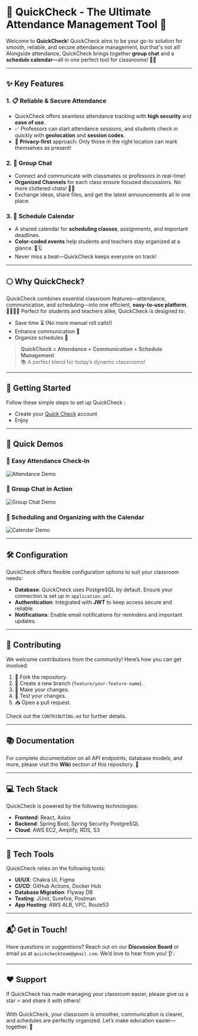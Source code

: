 # 🎉 QuickCheck - The Ultimate Attendance Management Tool 🎉

Welcome to **QuickCheck**! QuickCheck aims to be your go-to solution for smooth, reliable, and secure attendance management, but that's not all! Alongside attendance, QuickCheck brings together **group chat** and a **schedule calendar**—all in one perfect tool for classrooms! 🏫🎒

---

## ✨ Key Features

### 1. 📋 Reliable & Secure Attendance
   - QuickCheck offers seamless attendance tracking with **high security** and **ease of use**.
   - ✅ Professors can start attendance sessions, and students check in quickly with **geolocation** and **session codes**.
   - 🔐 **Privacy-first** approach: Only those in the right location can mark themselves as present!

### 2. 💬 Group Chat
   - Connect and communicate with classmates or professors in real-time!
   - **Organized Channels** for each class ensure focused discussions. No more cluttered chats! 💬✨
   - Exchange ideas, share files, and get the latest announcements all in one place.

### 3. 📅 Schedule Calendar
   - A shared calendar for **scheduling classes**, assignments, and important deadlines.
   - **Color-coded events** help students and teachers stay organized at a glance. 🌈🗓️
   - Never miss a beat—QuickCheck keeps everyone on track!

---

## 🌕 Why QuickCheck?

QuickCheck combines essential classroom features—attendance, communication, and scheduling—into one efficient, **easy-to-use platform**. 🧑‍🏫👩‍🎓 Perfect for students and teachers alike, QuickCheck is designed to:

- Save time ⏳ (No more manual roll calls!)
- Enhance communication 📢
- Organize schedules 📌

> **QuickCheck = Attendance + Communication + Schedule Management**  
> 📚 A perfect blend for today’s dynamic classrooms!

---

## 🚀 Getting Started

Follow these simple steps to set up QuickCheck :
- Create your [Quick Check](https://quickcheckapp.org) account 
- Enjoy

---

## 🎥 Quick Demos

### 🔐 Easy Attendance Check-In
![Attendance Demo](https://your-link-to-gif.com/attendance.gif)

### 💬 Group Chat in Action
![Group Chat Demo](https://your-link-to-gif.com/chat.gif)

### 📅 Scheduling and Organizing with the Calendar
![Calendar Demo](https://your-link-to-gif.com/calendar.gif)

---

## 🛠 Configuration

QuickCheck offers flexible configuration options to suit your classroom needs:

- **Database**: QuickCheck uses PostgreSQL by default. Ensure your connection is set up in `application.yml`.
- **Authentication**: Integrated with **JWT** to keep access secure and reliable.
- **Notifications**: Enable email notifications for reminders and important updates.

---

## 🤝 Contributing

We welcome contributions from the community! Here’s how you can get involved:

1. 🍴 Fork the repository.
2. 🌿 Create a new branch (`feature/your-feature-name`).
3. 🔧 Make your changes.
4. 📝 Test your changes.
5. 📥 Open a pull request.

Check out the `CONTRIBUTING.md` for further details.

---

## 📚 Documentation

For complete documentation on all API endpoints, database models, and more, please visit the **Wiki** section of this repository. 📖

---

## 💻 Tech Stack

QuickCheck is powered by the following technologies:

- **Frontend**: React, Axios
- **Backend**: Spring Boot, Spring Security PostgreSQL
- **Cloud**: AWS EC2, Amplify, RDS, S3 

---

## 🔧 Tech Tools

QuickCheck relies on the following tools:

- **UI/UX**: Chakra UI, Figma
- **CI/CD**: GitHub Actions, Docker Hub
- **Database Migration**: Flyway DB
- **Testing**: JUnit, Surefire, Postman
- **App Hosting**: AWS ALB, VPC, Route53
---

## 📬 Get in Touch!

Have questions or suggestions? Reach out on our **Discussion Board** or email us at `quickcheckteam@gmail.com`. We’d love to hear from you! 👂💡

---

## ❤️ Support

If QuickCheck has made managing your classroom easier, please give us a star ⭐ and share it with others!

With QuickCheck, your classroom is smoother, communication is clearer, and schedules are perfectly organized. Let’s make education easier—together. 🌟


